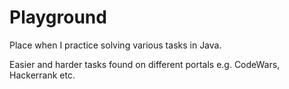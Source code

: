 # Playground

Place when I practice solving various tasks in Java.

Easier and harder tasks found on different portals e.g. CodeWars, Hackerrank etc.
